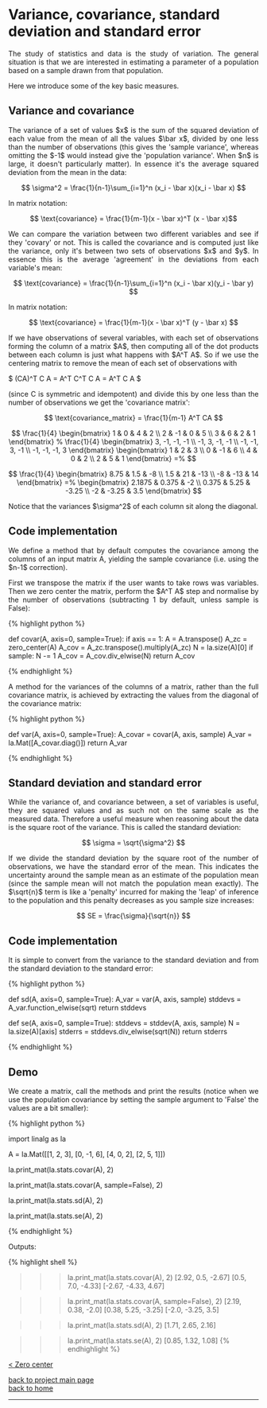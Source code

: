 # Variance, covariance, standard deviation and standard error
<div style="text-align: justify">
<p>The study of statistics and data is the study of variation. The general
situation is that we are interested in estimating a parameter of a population
based on a sample drawn from that population.</p>

<p>Here we introduce some of the key basic measures.</p>
</div>

## Variance and covariance

<div style="text-align: justify">
<p>The variance of a set of values $x$ is the sum of the squared deviation of
each value from the mean of all the values $\bar x$, divided by one less than
the number of observations (this gives the 'sample variance', whereas omitting
the $-1$ would instead give the 'population variance'. When $n$ is large, it
doesn't particularly matter). In essence it's the average squared deviation
from the mean in the data:</p>
</div>

$$ \sigma^2 = \frac{1}{n-1}\sum_{i=1}^n (x_i - \bar x)(x_i - \bar x) $$

<div style="text-align: justify">
<p>In matrix notation:</p>
</div>

$$ \text{covariance} = \frac{1}{m-1}(x - \bar x)^T (x - \bar x)$$

<div style="text-align: justify">
<p>We can compare the variation between two different variables and see if they
'covary' or not. This is called the covariance and is computed just like the
variance, only it's between two sets of observations $x$ and $y$. In essence
this is the average 'agreement' in the deviations from each variable's
mean:</p>
</div>

$$ \text{covariance} = \frac{1}{n-1}\sum_{i=1}^n (x_i - \bar x)(y_i - \bar y) $$

<div style="text-align: justify">
<p>In matrix notation:</p>
</div>

$$ \text{covariance} = \frac{1}{m-1}(x - \bar x)^T (y - \bar x) $$

<div style="text-align: justify">
<p>If we have observations of several variables, with each set of observations
forming the column of a matrix $A$, then computing all of the dot products
between each column is just what happens with $A^T A$. So if we use the
centering matrix to remove the mean of each set of observations with</p>
</div>

$ (CA)^T C A = A^T C^T C A = A^T C A $

<div style="text-align: justify">
<p>(since C is symmetric and idempotent) and
divide this by one less than the number of observations we get the 'covariance
matrix':</p>
</div>

$$ \text{covariance_matrix} = \frac{1}{m-1} A^T CA $$ 

$$
\frac{1}{4}
  \begin{bmatrix}
    1 & 0 & 4 & 2 \\
    2 & -1 & 0 & 5 \\
    3  & 6 & 2  & 1
  \end{bmatrix}
  %
  \frac{1}{4}
  \begin{bmatrix}
    3, -1, -1, -1 \\
    -1, 3, -1, -1 \\
    -1, -1, 3, -1 \\
    -1, -1, -1, 3
  \end{bmatrix}
  \begin{bmatrix}
    1 & 2 & 3 \\
    0 & -1 & 6 \\
    4 & 0 & 2 \\
    2 & 5 & 1
  \end{bmatrix}
  =%
$$

$$
  \frac{1}{4}
  \begin{bmatrix}
    8.75 & 1.5 & -8 \\
    1.5 & 21 & -13 \\
    -8 & -13 & 14
  \end{bmatrix}
  =%
  \begin{bmatrix}
    2.1875 & 0.375 & -2 \\
    0.375 & 5.25 & -3.25 \\
    -2 & -3.25 & 3.5
  \end{bmatrix}
$$

<div style="text-align: justify">
<p>Notice that the variances $\sigma^2$ of each column sit along the
diagonal.</p>
</div>

## Code implementation
<div style="text-align: justify">
<p>We define a method that by default computes the covariance among the columns
of an input matrix A, yielding the sample covariance (i.e. using the $n-1$
correction).</p>

<p>First we transpose the matrix if the user wants to take rows was variables.
Then we zero center the matrix, perform the $A^T A$ step and normalise by the
number of observations (subtracting 1 by default, unless sample is False):</p>
</div>

{% highlight python %}

def covar(A, axis=0, sample=True):
    if axis == 1:
        A = A.transpose()
    A_zc = zero_center(A)
    A_cov = A_zc.transpose().multiply(A_zc)
    N = la.size(A)[0]
    if sample:
        N -= 1
    A_cov = A_cov.div_elwise(N)
    return A_cov

{% endhighlight %}

<div style="text-align: justify">
<p>A method for the variances of the columns of a matrix, rather than the full
covariance matrix, is achieved by extracting the values from the diagonal of
the covariance matrix:</p>
</div>

{% highlight python %}

def var(A, axis=0, sample=True):
    A_covar = covar(A, axis, sample)
    A_var = la.Mat([A_covar.diag()])
    return A_var

{% endhighlight %}

## Standard deviation and standard error
<div style="text-align: justify">
<p>While the variance of, and covariance between, a set of variables is useful,
they are squared values and as such not on the same scale as the measured data.
Therefore a useful measure when reasoning about the data is the square root of
the variance. This is called the standard deviation:</p>
</div>

$$ \sigma = \sqrt{\sigma^2} $$

<div style="text-align: justify">
<p>If we divide the standard deviation by the square root of the number of
observations, we have the standard error of the mean. This indicates the
uncertainty around the sample mean as an estimate of the population mean (since
the sample mean will not match the population mean exactly). The $\sqrt{n}$
term is like a 'penalty' incurred for making the 'leap' of inference to the
population and this penalty decreases as you sample size increases:</p>
</div>

$$ SE = \frac{\sigma}{\sqrt{n}} $$

## Code implementation
<div style="text-align: justify">
<p>It is simple to convert from the variance to the standard deviation and from
the standard deviation to the standard error:</p>
</div>

{% highlight python %}

def sd(A, axis=0, sample=True):
    A_var = var(A, axis, sample)
    stddevs = A_var.function_elwise(sqrt)
    return stddevs

def se(A, axis=0, sample=True):
    stddevs = stddev(A, axis, sample)
    N = la.size(A)[axis]
    stderrs = stddevs.div_elwise(sqrt(N))
    return stderrs

{% endhighlight %}

## Demo

<div style="text-align: justify">
<p>We create a matrix, call the methods and print the results (notice when we
use the population covariance by setting the sample argument to 'False' the
values are a bit smaller):</p>
</div>

{% highlight python %}

import linalg as la

A = la.Mat([[1, 2, 3],
            [0, -1, 6],
            [4, 0, 2],
            [2, 5, 1]])

la.print_mat(la.stats.covar(A), 2)

la.print_mat(la.stats.covar(A, sample=False), 2)

la.print_mat(la.stats.sd(A), 2)

la.print_mat(la.stats.se(A), 2)

{% endhighlight %}

Outputs:

{% highlight shell %}

>>> la.print_mat(la.stats.covar(A), 2)
[2.92, 0.5, -2.67]
[0.5, 7.0, -4.33]
[-2.67, -4.33, 4.67]

>>> la.print_mat(la.stats.covar(A, sample=False), 2)
[2.19, 0.38, -2.0]
[0.38, 5.25, -3.25]
[-2.0, -3.25, 3.5]

>>> la.print_mat(la.stats.sd(A), 2)
[1.71, 2.65, 2.16]

>>> la.print_mat(la.stats.se(A), 2)
[0.85, 1.32, 1.08]
{% endhighlight %}

[< Zero center](./zero_center.md)

[back to project main page](./stats_from_scratch.md)\
[back to home](../index.md)

---
<script src="https://utteranc.es/client.js"
        repo="Matt-A-Bennett/Matt-A-Bennett.github.io"
        issue-term="https://matt-a-bennett.github.io/stats_from_scratch/var_covar_stddev_stderr.html"
        theme="github-light"
        crossorigin="anonymous"
        async>
</script>

